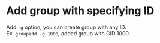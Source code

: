 # Add group with specifying ID  
Add `-g` option, you can create group with any ID.  
Ex. `groupadd -g 1000`, added group with GID 1000.  

